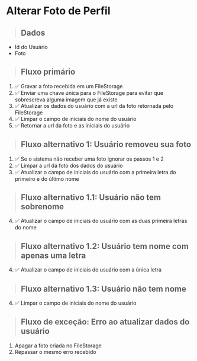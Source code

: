 # Alterar Foto de Perfil

> ## Dados

* Id do Usuário
* Foto

> ## Fluxo primário

1. ✅ Gravar a foto recebida em um FileStorage
2. ✅ Enviar uma chave única para o FileStorage para evitar que sobrescreva alguma imagem que já existe
3. ✅ Atualizar os dados do usuário com a url da foto retornada pelo FileStorage
4. ✅ Limpar o campo de iniciais do nome do usuário
5. ✅ Retornar a url da foto e as iniciais do usuário

> ## Fluxo alternativo 1: Usuário removeu sua foto

1. ✅ Se o sistema não receber uma foto ignorar os passos 1 e 2
3. ✅ Limpar a url da foto dos dados do usuário
4. ✅ Atualizar o campo de iniciais do usuário com a primeira letra do primeiro e do último nome

> ## Fluxo alternativo 1.1: Usuário não tem sobrenome

4. ✅ Atualizar o campo de iniciais do usuário com as duas primeira letras do nome

> ## Fluxo alternativo 1.2: Usuário tem nome com apenas uma letra

4. ✅ Atualizar o campo de iniciais do usuário com a única letra

> ## Fluxo alternativo 1.3: Usuário não tem nome

4. ✅ Limpar o campo de iniciais do nome do usuário

> ## Fluxo de exceção: Erro ao atualizar dados do usuário

1. Apagar a foto criada no FileStorage
2. Repassar o mesmo erro recebido
